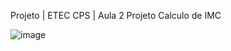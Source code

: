 
Projeto | ETEC CPS | Aula 2 
Projeto Calculo de IMC

![image](https://user-images.githubusercontent.com/57193465/129287471-06e4ace6-d2aa-4042-b04f-29cd314a3669.png)
